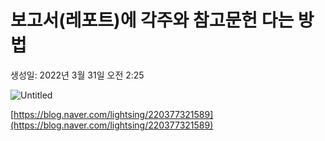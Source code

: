 # 보고서(레포트)에 각주와 참고문헌 다는 방법

생성일: 2022년 3월 31일 오전 2:25

![Untitled](Untitled%2019.png)

[https://blog.naver.com/lightsing/220377321589](https://blog.naver.com/lightsing/220377321589)